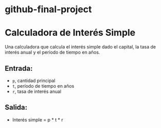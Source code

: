 # github-final-project
# Calculadora de Interés Simple

Una calculadora que calcula el interés simple dado el capital, la tasa de interés anual y el período de tiempo en años.

## Entrada:
- `p`, cantidad principal
- `t`, período de tiempo en años
- `r`, tasa de interés anual

## Salida:
- Interés simple = p * t * r
